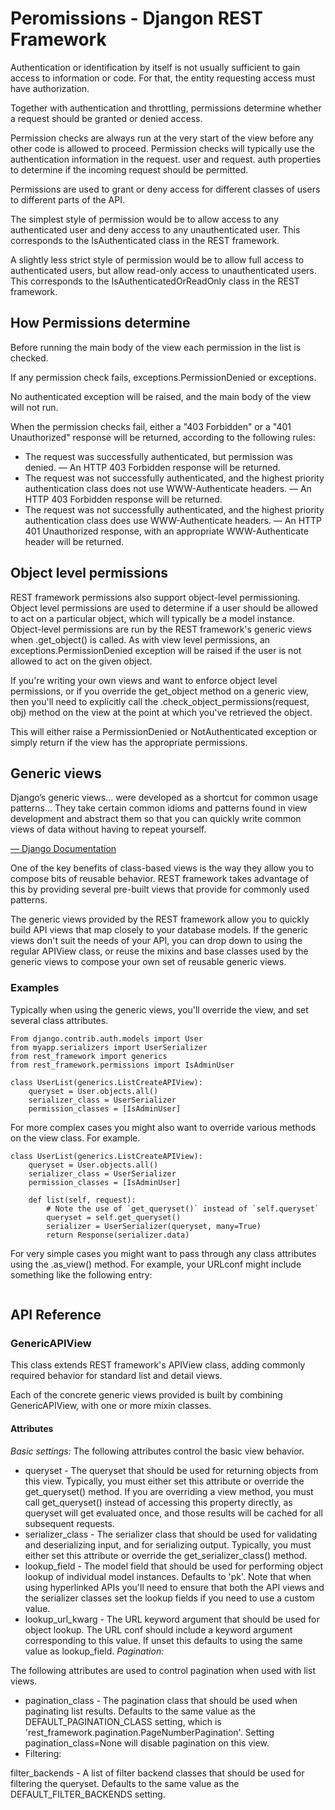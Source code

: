 # Peromissions - Djangon REST Framework

Authentication or identification by itself is not usually sufficient to gain access to information or code. For that, the entity requesting access must have authorization.

Together with authentication and throttling, permissions determine whether a request should be granted or denied access.

Permission checks are always run at the very start of the view before any other code is allowed to proceed. Permission checks will typically use the authentication information in the request. user and request. auth properties to determine if the incoming request should be permitted.

Permissions are used to grant or deny access for different classes of users to different parts of the API.

The simplest style of permission would be to allow access to any authenticated user and deny access to any unauthenticated user. This corresponds to the IsAuthenticated class in the REST framework.

A slightly less strict style of permission would be to allow full access to authenticated users, but allow read-only access to unauthenticated users. This corresponds to the IsAuthenticatedOrReadOnly class in the REST framework.

## How Permissions determine

Before running the main body of the view each permission in the list is checked.

 If any permission check fails, exceptions.PermissionDenied or exceptions.

 No authenticated exception will be raised, and the main body of the view will not run.

When the permission checks fail, either a "403 Forbidden" or a "401 Unauthorized" response will be returned, according to the following rules:

- The request was successfully authenticated, but permission was denied. — An HTTP 403 Forbidden response will be returned.
- The request was not successfully authenticated, and the highest priority authentication class does not use WWW-Authenticate headers. — An HTTP 403 Forbidden response will be returned.
- The request was not successfully authenticated, and the highest priority authentication class does use WWW-Authenticate headers. — An HTTP 401 Unauthorized response, with an appropriate WWW-Authenticate header will be returned.

## Object level permissions

REST framework permissions also support object-level permissioning. Object level permissions are used to determine if a user should be allowed to act on a particular object, which will typically be a model instance.
Object-level permissions are run by the REST framework's generic views when .get_object() is called. As with view level permissions, an exceptions.PermissionDenied exception will be raised if the user is not allowed to act on the given object.

If you're writing your own views and want to enforce object level permissions, or if you override the get_object method on a generic view, then you'll need to explicitly call the .check_object_permissions(request, obj) method on the view at the point at which you've retrieved the object.

This will either raise a PermissionDenied or NotAuthenticated exception or simply return if the view has the appropriate permissions.

## Generic views

Django’s generic views... were developed as a shortcut for common usage patterns... They take certain common idioms and patterns found in view development and abstract them so that you can quickly write common views of data without having to repeat yourself.

[— Django Documentation
](https://docs.djangoproject.com/en/4.0/ref/class-based-views/#base-vs-generic-views)

One of the key benefits of class-based views is the way they allow you to compose bits of reusable behavior. REST framework takes advantage of this by providing several pre-built views that provide for commonly used patterns.

The generic views provided by the REST framework allow you to quickly build API views that map closely to your database models.
If the generic views don't suit the needs of your API, you can drop down to using the regular APIView class, or reuse the mixins and base classes used by the generic views to compose your own set of reusable generic views.

### Examples

Typically when using the generic views, you'll override the view, and set several class attributes.

```code
From django.contrib.auth.models import User
from myapp.serializers import UserSerializer
from rest_framework import generics
from rest_framework.permissions import IsAdminUser

class UserList(generics.ListCreateAPIView):
    queryset = User.objects.all()
    serializer_class = UserSerializer
    permission_classes = [IsAdminUser]
```

For more complex cases you might also want to override various methods on the view class. For example.

```code
class UserList(generics.ListCreateAPIView):
    queryset = User.objects.all()
    serializer_class = UserSerializer
    permission_classes = [IsAdminUser]

    def list(self, request):
        # Note the use of `get_queryset()` instead of `self.queryset`
        queryset = self.get_queryset()
        serializer = UserSerializer(queryset, many=True)
        return Response(serializer.data)
```

For very simple cases you might want to pass through any class attributes using the .as_view() method. For example, your URLconf might include something like the following entry:

```path('users/', ListCreateAPIView.as_view(queryset=User.objects.all(), serializer_class=UserSerializer), name='user-list')
```

## API Reference

### GenericAPIView

This class extends REST framework's APIView class, adding commonly required behavior for standard list and detail views.

Each of the concrete generic views provided is built by combining GenericAPIView, with one or more mixin classes.

#### Attributes

*Basic settings:*
The following attributes control the basic view behavior.

- queryset - The queryset that should be used for returning objects from this view. Typically, you must either set this attribute or override the get_queryset() method. If you are overriding a view method, you must call get_queryset() instead of accessing this property directly, as queryset will get evaluated once, and those results will be cached for all subsequent requests.
- serializer_class - The serializer class that should be used for validating and deserializing input, and for serializing output. Typically, you must either set this attribute or override the get_serializer_class() method.
- lookup_field - The model field that should be used for performing object lookup of individual model instances. Defaults to 'pk'. Note that when using hyperlinked APIs you'll need to ensure that both the API views and the serializer classes set the lookup fields if you need to use a custom value.
- lookup_url_kwarg - The URL keyword argument that should be used for object lookup. The URL conf should include a keyword argument corresponding to this value. If unset this defaults to using the same value as lookup_field.
*Pagination:*

The following attributes are used to control pagination when used with list views.

- pagination_class - The pagination class that should be used when paginating list results. Defaults to the same value as the DEFAULT_PAGINATION_CLASS setting, which is 'rest_framework.pagination.PageNumberPagination'. Setting pagination_class=None will disable pagination on this view.
- Filtering:

filter_backends - A list of filter backend classes that should be used for filtering the queryset. Defaults to the same value as the DEFAULT_FILTER_BACKENDS setting.
